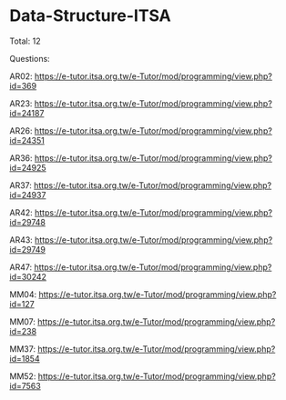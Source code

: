 # Data-Structure-ITSA

Total: 12

Questions:

AR02: https://e-tutor.itsa.org.tw/e-Tutor/mod/programming/view.php?id=369

AR23: https://e-tutor.itsa.org.tw/e-Tutor/mod/programming/view.php?id=24187

AR26: https://e-tutor.itsa.org.tw/e-Tutor/mod/programming/view.php?id=24351

AR36: https://e-tutor.itsa.org.tw/e-Tutor/mod/programming/view.php?id=24925

AR37: https://e-tutor.itsa.org.tw/e-Tutor/mod/programming/view.php?id=24937

AR42: https://e-tutor.itsa.org.tw/e-Tutor/mod/programming/view.php?id=29748

AR43: https://e-tutor.itsa.org.tw/e-Tutor/mod/programming/view.php?id=29749

AR47: https://e-tutor.itsa.org.tw/e-Tutor/mod/programming/view.php?id=30242

MM04: https://e-tutor.itsa.org.tw/e-Tutor/mod/programming/view.php?id=127

MM07: https://e-tutor.itsa.org.tw/e-Tutor/mod/programming/view.php?id=238

MM37: https://e-tutor.itsa.org.tw/e-Tutor/mod/programming/view.php?id=1854

MM52: https://e-tutor.itsa.org.tw/e-Tutor/mod/programming/view.php?id=7563
